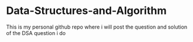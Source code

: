 # Data-Structures-and-Algorithm
This is my personal github repo where i will post the question and solution of the DSA question i do 
